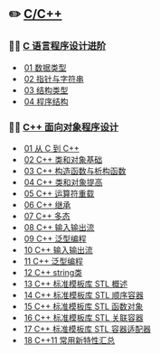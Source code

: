 ## :pencil2: [C/C++](https://github.com/HaihuaHaihua/TechStack/blob/master/CCppLearning/CCppLearning.md)

### :man_teacher: [C 语言程序设计进阶]()

* ​	[01 数据类型]()
* ​	[02 指针与字符串]()
* ​	[03 结构类型]()
* ​	[04 程序结构]()

### :man_teacher: [C++ 面向对象程序设计]()

* ​	[01 从 C 到 C++]()
* ​	[02 C++ 类和对象基础]()
* ​	[03 C++ 构造函数与析构函数]()
* ​	[04 C++ 类和对象提高]()
* ​	[05 C++ 运算符重载]()
* ​	[06 C++ 继承]()
* ​	[07 C++ 多态]()
* ​	[08 C++ 输入输出流]()
* ​	[09 C++ 泛型编程]()
* ​	[10 C++ 输入输出流]()
* ​	[11 C++ 泛型编程]()
* ​	[12 C++ string类]()
* ​	[13 C++ 标准模板库 STL 概述]()
* ​	[14 C++ 标准模板库 STL 顺序容器]()
* ​	[15 C++ 标准模板库 STL 函数对象]()
* ​	[16 C++ 标准模板库 STL 关联容器]()
* ​	[17 C++ 标准模板库 STL 容器适配器]()
* ​	[18 C++11 常用新特性汇总]()

